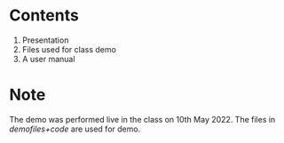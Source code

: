 # Contents
1. Presentation
2. Files used for class demo
3. A user manual

# Note
The demo was performed live in the class on 10th May 2022. The files in _demofiles+code_ are used for demo.
